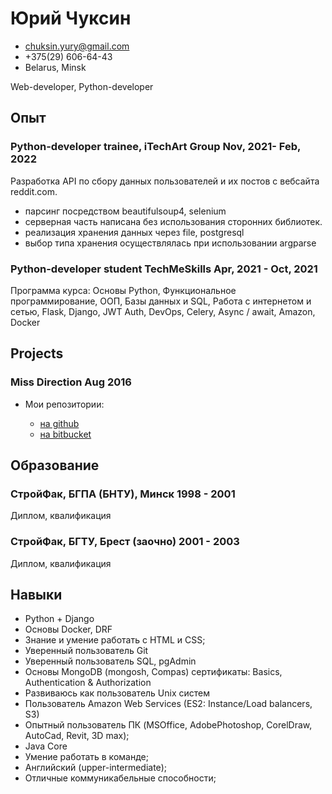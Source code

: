 <!-- The (first) h1 will be used as the <title> of the HTML page -->
# Юрий Чуксин

<!-- The unordered list immediately after the h1 will be formatted on a single
line. It is intended to be used for contact details -->
- <chuksin.yury@gmail.com>
- +375(29) 606-64-43
- Belarus, Minsk

<!-- The paragraph after the h1 and ul and before the first h2 is optional. It
is intended to be used for a short summary. -->
Web-developer, Python-developer

## Опыт

### Python-developer trainee, iTechArt Group Nov, 2021- Feb, 2022

Разработка API по сбору данных пользователей и их постов с вебсайта reddit.com.

 - парсинг посредством beautifulsoup4, selenium
 - серверная часть написана без использования сторонних библиотек.
 - реализация хранения данных через file, postgresql
 - выбор типа хранения осуществлялась при использовании argparse

### <span>Python-developer student TechMeSkills</span> <span>Apr, 2021 - Oct, 2021</span>

Программа курса: Основы Python, Функциональное
программирование, ООП, Базы данных и SQL, Работа с интернетом и
сетью, Flask, Django, JWT Auth, DevOps, Celery, Async / await, Amazon,
Docker

## Projects

### <span>Miss Direction</span> <span>Aug 2016</span>

- Мои репозитории:

   - <a href = "https://github.com/Yurik16">на github</a>
   - <a href = "https://bitbucket.org/Yury_SE/">на bitbucket</a>

## Образование

### <span>СтройФак, БГПА (БНТУ), Минск</span> <span>1998 - 2001</span>
 Диплом, квалификация
### <span>СтройФак, БГТУ, Брест (заочно)</span> <span>2001 - 2003</span>
 Диплом, квалификация

## Навыки

- Python + Django
- Основы Docker, DRF
- Знание и умение работать с HTML и CSS;
- Уверенный пользователь Git
- Уверенный пользователь SQL, pgAdmin
- Основы MongoDB (mongosh, Compas) сертификаты: Basics,
Authentication & Authorization
- Развиваюсь как пользователь Unix систем
- Пользователь Amazon Web Services (ES2: Instance/Load
balancers, S3)
- Опытный пользователь ПК (MSOffice, AdobePhotoshop,
CorelDraw, AutoCad, Revit, 3D max);
- Java Core
- Умение работать в команде;
- Английский (upper-intermediate);
- Отличные коммуникабельные способности;
